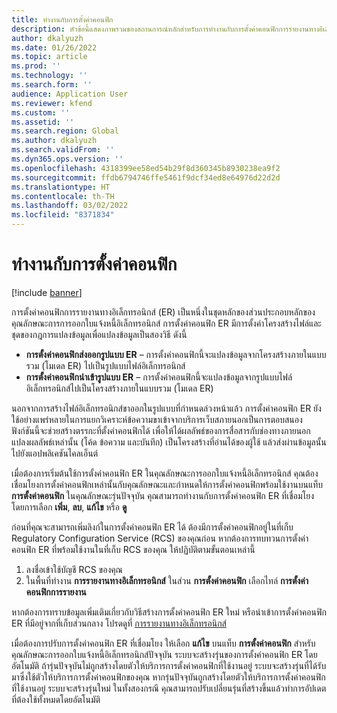 ```yaml
---
title: ทำงานกับการตั้งค่าคอนฟิก
description: หัวข้อนี้แสดงภาพรวมของสถานการณ์หลักสำหรับการทำงานกับการตั้งค่าคอนฟิกการรายงานทางอิเล็กทรอนิกส์ (ER) จากพื้นที่ทำงานคุณลักษณะมาตรฐานโลก
author: dkalyuzh
ms.date: 01/26/2022
ms.topic: article
ms.prod: ''
ms.technology: ''
ms.search.form: ''
audience: Application User
ms.reviewer: kfend
ms.custom: ''
ms.assetid: ''
ms.search.region: Global
ms.author: dkalyuzh
ms.search.validFrom: ''
ms.dyn365.ops.version: ''
ms.openlocfilehash: 4318399ee58ed54b29f8d360345b8930238ea9f2
ms.sourcegitcommit: ffdb6794746ffe5461f9dcf34ed8e64976d22d2d
ms.translationtype: HT
ms.contentlocale: th-TH
ms.lasthandoff: 03/02/2022
ms.locfileid: "8371834"
---
```

# <a name="work-with-configurations"></a>ทำงานกับการตั้งค่าคอนฟิก

[!include [banner](../includes/banner.md)]

การตั้งค่าคอนฟิกการรายงานทางอิเล็กทรอนิกส์ (ER) เป็นหนึ่งในชุดหลักของส่วนประกอบหลักของคุณลักษณะการการออกใบแจ้งหนี้อิเล็กทรอนิกส์ การตั้งค่าคอนฟิก ER มีการตั้งค่าโครงสร้างไฟล์และชุดของกฎการแปลงข้อมูลเพื่อแปลงข้อมูลเป็นสองวิธี ดังนี้

- **การตั้งค่าคอนฟิกส่งออกรูปแบบ ER** – การตั้งค่าคอนฟิกนี้จะแปลงข้อมูลจากโครงสร้างภายในแบบรวม (โมเดล ER) ไปเป็นรูปแบบไฟล์อิเล็กทรอนิกส์
- **การตั้งค่าคอนฟิกนำเข้ารูปแบบ ER** – การตั้งค่าคอนฟิกนี้จะแปลงข้อมูลจากรูปแบบไฟล์อิเล็กทรอนิกส์ไปเป็นโครงสร้างภายในแบบรวม (โมเดล ER)

นอกจากการสร้างไฟล์อิเล็กทรอนิกส์ขาออกในรูปแบบที่กําหนดล่วงหน้าแล้ว การตั้งค่าคอนฟิก ER ยังใช้อย่างแพร่หลายในการแยกวิเคราะห์ข้อความขาเข้าจากบริการเว็บสภายนอกเป็นการตอบสนอง ฟังก์ชันนี้จะช่วยสร้างตรรกะที่ตั้งค่าคอนฟิกได้ เพื่อให้ได้ผลลัพธ์ของการสื่อสารกับช่องทางภายนอก แปลงผลลัพธ์เหล่านั้น (โค้ด ข้อความ และบันทึก) เป็นโครงสร้างที่อ่านได้ของผู้ใช้ แล้วส่งผ่านข้อมูลนั้นไปยังแอปพลิเคชันไคลเอ็นต์

เมื่อต้องการเริ่มต้นใช้การตั้งค่าคอนฟิก ER ในคุณลักษณะการออกใบแจ้งหนี้อิเล็กทรอนิกส์ คุณต้องเชื่อมโยงการตั้งค่าคอนฟิกเหล่านั้นกับคุณลักษณะและกําหนดให้การตั้งค่าคอนฟิกพร้อมใช้งานบนแท็บ **การตั้งค่าคอนฟิก** ในคุณลักษณะรุ่นปัจจุบัน คุณสามารถทำงานกับการตั้งค่าคอนฟิก ER ที่เชื่อมโยงโดยการเลือก **เพิ่ม**, **ลบ**, **แก้ไข** หรือ **ดู**

ก่อนที่คุณจะสามารถเพิ่มลิงก์ในการตั้งค่าคอนฟิก ER ได้ ต้องมีการตั้งค่าคอนฟิกอยู่ในที่เก็บ Regulatory Configuration Service (RCS) ของคุณก่อน หากต้องการทบทวนการตั้งค่าคอนฟิก ER ที่พร้อมใช้งานในที่เก็บ RCS ของคุณ ให้ปฏิบัติตามขั้นตอนเหล่านี้

1. ลงชื่อเข้าใช้บัญชี RCS ของคุณ
2. ในพื้นที่ทำงาน **การรายงานทางอิเล็กทรอนิกส์** ในส่วน **การตั้งค่าคอนฟิก** เลือกไทล์ **การตั้งค่าคอนฟิกการรายงาน**

หากต้องการทราบข้อมูลเพิ่มเติมเกี่ยวกับวิธีสร้างการตั้งค่าคอนฟิก ER ใหม่ หรือนําเข้าการตั้งค่าคอนฟิก ER ที่มีอยู่จากที่เก็บส่วนกลาง โปรดดูที่ [การรายงานทางอิเล็กทรอนิกส์](../../fin-ops-core/dev-itpro/analytics/general-electronic-reporting.md)

เมื่อต้องการปรับการตั้งค่าคอนฟิก ER ที่เชื่อมโยง ให้เลือก **แก้ไข** บนแท็บ **การตั้งค่าคอนฟิก** สำหรับคุณลักษณะการออกใบแจ้งหนี้อิเล็กทรอนิกส์ปัจจุบัน ระบบจะสร้างรุ่นของการตั้งค่าคอนฟิก ER โดยอัตโนมัติ ถ้ารุ่นปัจจุบันไม่ถูกสร้างโดยตัวให้บริการการตั้งค่าคอนฟิกที่ใช้งานอยู่ ระบบจะสร้างรุ่นที่ได้รับมาซึ่งใช้ตัวให้บริการการตั้งค่าคอนฟิกของคุณ หากรุ่นปัจจุบันถูกสร้างโดยตัวให้บริการการตั้งค่าคอนฟิกที่ใช้งานอยู่ ระบบจะสร้างรุ่นใหม่ ในทั้งสองกรณี คุณสามารถปรับเปลี่ยนรุ่นที่สร้างขึ้นแล้วทำการอัปเดตที่ต้องใช้ทั้งหมดโดยอัตโนมัติ
